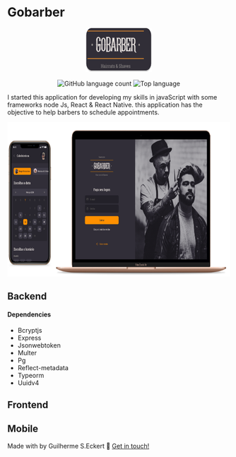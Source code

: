 # **Gobarber**


<p align="center">
  <img width="150" height="100" src="img/logo.png">
</p>

<p align="center">
  <img alt="GitHub language count" src="https://img.shields.io/github/languages/count/commonality/readme-inspector.svg">
  <img alt="Top language" src="https://img.shields.io/github/languages/top/commonality/readme-inspector.svg">
</p>

I started this application for developing my skills in javaScript with some frameworks node Js, React & React Native. this application has the objective to help barbers to schedule appointments. 

 
 <p align="center">
  <img width="560" height="350" src="img/gobarber.png">
</p>


</div>


## Backend

#### Dependencies
  * Bcryptjs
  * Express
  * Jsonwebtoken
  * Multer
  * Pg
  * Reflect-metadata
  * Typeorm
  * Uuidv4

## Frontend


## Mobile


Made with by Guilherme S.Eckert :wave: [Get in touch!](https://www.linkedin.com/in/guilherme-eckert/)


